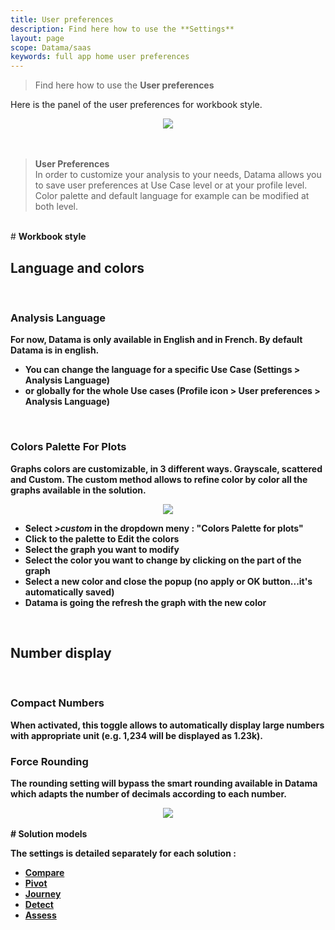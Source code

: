 ```yaml
---
title: User preferences
description: Find here how to use the **Settings**
layout: page
scope: Datama/saas
keywords: full app home user preferences
---
```


> Find here how to use the **User preferences**

Here is the panel of the user preferences for workbook style.
<br>
<center><img src="{{site.url}}/{{site.baseurl}}/core_app/new/interface/homepage/images/User_preferences.jpg"/></center>
<br>


<br>

> **User Preferences**
<br> In order to customize your analysis to your needs, Datama allows you to save user preferences at Use Case level or at your profile level.
Color palette and default language for example can be modified at both level.

<br/>
# <b>Workbook style<b>
<br/>

## Language and colors

<br/>

### **Analysis Language**

For now, Datama is only available in English and in French. By default Datama is in english.
- You can change the language for a specific Use Case (Settings > Analysis Language)
- or globally for the whole Use cases (Profile icon > User preferences > Analysis Language)

<br/>

### **Colors Palette For Plots**

Graphs colors are customizable, in 3 different ways.
Grayscale, scattered and Custom.
The custom method allows to refine color by color all the graphs available in the solution.

<center><img src="{{site.url}}/{{site.baseurl}}/core_app/new/interface/subheader/settings/images/colors_palette.png"/></center>

- Select <i>>custom</i> in the dropdown meny : "Colors Palette for plots"
- Click to the palette to Edit the colors
- Select the graph you want to modify
- Select the color you want to change by clicking on the part of the graph
- Select a new color and close the popup (no apply or OK button...it's automatically saved)
- Datama is going the refresh the graph with the new color

<br/>

## Number display

<br/>

### **Compact Numbers**

When activated, this toggle allows to automatically display large numbers with appropriate unit (e.g. 1,234 will be displayed as 1.23k).

### **Force Rounding**

The rounding setting will bypass the smart rounding available in Datama which adapts the number of decimals according to each number.

<center><img src="{{site.url}}/{{site.baseurl}}/core_app/new/interface/subheader/settings/images/force_rounding.png"/></center>

<br/>
# <b>Solution models<b>
<br/>

The settings is detailed separately for each solution :
- [Compare]({{site.url}}/{{site.baseurl}}/core_app/new/compare/interface/subheader/settings.html)
- [Pivot]({{site.url}}/{{site.baseurl}}/core_app/new/pivot/interface/subheader/settings.html)
- [Journey]({{site.url}}/{{site.baseurl}}docs/core_app/new/journey/interface/journey_header.html)
- [Detect]({{site.url}}/{{site.baseurl}}/core_app/new/detect/settings.html)
- [Assess]({{site.url}}/{{site.baseurl}}/core_app/new/assess/settings.html)
